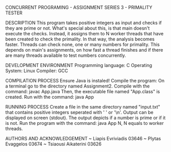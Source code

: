 CONCURRENT PROGRAMING - ASSIGNMENT SERIES 3 - PRIMALITY TESTER

DESCRIPTION
This program takes positive integers as input and checks if they are prime or not. What's special about this, is that main doesn't execute the checks. Instead, it assigns them to N worker threads that have been created to check the primality. In that way, the analysis becomes faster. Threads can check none, one or many numbers for primality. This depends on main's assignments, on how fast a thread finishes and if there are
many threads available to test numbers concurrently.


DEVELOPMENT ENVIRONMENT
Programming language: C
Operating System: Linux
Compiler: GCC


COMPILATION PROCESS
Ensure Java is instaled!
Compile the program:
    On a terminal go to the directory named Assignment2.
    Compile with the command: javac App.java
    Then, the executable file named "App.class" is created.
    Run with the command: java App


RUNNING PROCESS
Create a file in the same directory named "input.txt" 
that contains positive integers seperated with ' ' or '\n'. 
Output can be displayed on screen (stdout).
The output depicts if a number is prime or if it is not.
Run the program with the command: java App N, N equals to worker threads.


AUTHORS AND ACKNOWLEDGEMENT
~ Liapis Evriviadis 03646
~ Plytas Evaggelos 03674
~ Tsiaousi Aikaterini 03626
